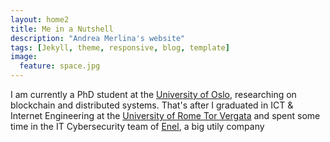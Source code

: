 ```yaml
---
layout: home2
title: Me in a Nutshell
description: "Andrea Merlina's website"
tags: [Jekyll, theme, responsive, blog, template]
image:
  feature: space.jpg
---
```


I am currently a PhD student at the [University of Oslo](https://www.uio.no/), researching on blockchain and distributed systems. That's after I graduated in ICT & Internet Engineering at the [University of Rome Tor Vergata](http://en.uniroma2.it/) and spent some time in the IT Cybersecurity team of [Enel](https://www.enel.com/), a big utily company